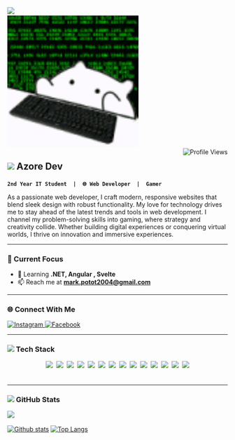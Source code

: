 <!-- BANNER SECTION -->
<div align="left">
  <img src="https://media4.giphy.com/media/v1.Y2lkPTc5MGI3NjExN280em9vcnRtdTBzbTU1YzcwMHQ0bzE2a3o4cTljbmd3cG84cnhvOSZlcD12MV9pbnRlcm5hbF9naWZfYnlfaWQmY3Q9Zw/kkwwub0ANo8wm2hXwE/giphy.gif" height="300">
  &nbsp;&nbsp;&nbsp;&nbsp;&nbsp;&nbsp;&nbsp;&nbsp;&nbsp;&nbsp;&nbsp;&nbsp;&nbsp;&nbsp;&nbsp;&nbsp;&nbsp;&nbsp;&nbsp;&nbsp;&nbsp;&nbsp;&nbsp;&nbsp;&nbsp;&nbsp;&nbsp;&nbsp;&nbsp;&nbsp;&nbsp;&nbsp;&nbsp;&nbsp;&nbsp;&nbsp;&nbsp;&nbsp;&nbsp;&nbsp;&nbsp;&nbsp;&nbsp;&nbsp;&nbsp;&nbsp;&nbsp;&nbsp;&nbsp;&nbsp;&nbsp;&nbsp;&nbsp;&nbsp;&nbsp;&nbsp;&nbsp;&nbsp;&nbsp;&nbsp;&nbsp;&nbsp;&nbsp;&nbsp;&nbsp;&nbsp;&nbsp;&nbsp;&nbsp;&nbsp;&nbsp;&nbsp;&nbsp;&nbsp;&nbsp;&nbsp;&nbsp;&nbsp;&nbsp;&nbsp;&nbsp;&nbsp;&nbsp;&nbsp;&nbsp;&nbsp;&nbsp;&nbsp;
  <img src="https://github.com/Mark20042/Mark20042/blob/main/hackir.gif?raw=true" height="300">
</div>

<img src="https://komarev.com/ghpvc/?username=Mark20042&label=Profile%20views&color=0e75b6&style=for-the-badge" alt="Profile Views" align="right" />


<!-- ABOUT ME SECTION WITH ANIMATION -->
## <img src="https://media.giphy.com/media/hvRJCLFzcasrR4ia7z/giphy.gif" width="25px"> Azore Dev
**`2nd Year IT Student  |  🌐 Web Developer  |  Gamer`**
<div align="left">
  <p>
As a passionate web developer, I craft modern, responsive websites that blend sleek design with robust functionality. My love for technology drives me to stay ahead of the latest trends and tools in web development. I channel my problem-solving skills into gaming, where strategy and creativity collide. Whether building digital experiences or conquering virtual worlds, I thrive on innovation and immersive experiences.
  </p>
  </div>

  
  ---

  
### 🎯 Current Focus

- 🌱 Learning **.NET, Angular , Svelte**  
- 📫 Reach me at **mark.potot2004@gmail.com**  




---
### 🌐 Connect With Me
<div align="left">
  <a href="https://www.instagram.com/azorezxc" target="_blank">
    <img src="https://img.shields.io/badge/Instagram-E4405F?logo=instagram&logoColor=white&style=for-the-badge" height="30" alt="Instagram">
  </a>
  <a href="https://www.facebook.com/makoyjoseph.minor" target="_blank">
    <img src="https://img.shields.io/badge/Facebook-1877F2?logo=facebook&logoColor=white&style=for-the-badge" height="30" alt="Facebook">
  </a>
</div>

---

### <img src="https://media2.giphy.com/media/QssGEmpkyEOhBCb7e1/giphy.gif?cid=ecf05e47a0n3gi1bfqntqmob8g9aid1oyj2wr3ds3mg700bl&rid=giphy.gif" width="25px">  Tech Stack
<div align="center" style="display: flex; flex-wrap: wrap; gap: 8px; justify-content: center;">


<img src="https://img.shields.io/badge/HTML5-E34F26?style=flat-square&logo=html5&logoColor=white" height="40">
<img src="https://img.shields.io/badge/CSS3-1572B6?style=flat-square&logo=css3&logoColor=white" height="40">
<img src="https://img.shields.io/badge/Tailwind_CSS-38B2AC?style=flat-square&logo=tailwind-css&logoColor=white" height="40">
<img src="https://img.shields.io/badge/C%23-239120?style=flat-square&logo=c-sharp&logoColor=white" height="40">
<img src="https://img.shields.io/badge/Java-ED8B00?style=flat-square&logo=openjdk&logoColor=white" height="40">
<img src="https://img.shields.io/badge/JavaScript-F7DF1E?style=flat-square&logo=javascript&logoColor=black" height="40">
<img src="https://img.shields.io/badge/Angular-DD0031?style=flat-square&logo=angular&logoColor=white" height="40">
<img src="https://img.shields.io/badge/Svelte-FF3E00?style=flat-square&logo=svelte&logoColor=white" height="40">
<img src="https://img.shields.io/badge/React-61DAFB?style=flat-square&logo=react&logoColor=black" height="40">
<img src="https://img.shields.io/badge/.NET-512BD4?style=flat-square&logo=dotnet&logoColor=white" height="40">
<img src="https://img.shields.io/badge/MySQL-4479A1?style=flat-square&logo=mysql&logoColor=white" height="40">
<img src="https://img.shields.io/badge/Microsoft_SQL_Server-CC2927?style=flat-square&logo=microsoft-sql-server&logoColor=white" height="40">
<img src="https://img.shields.io/badge/Git-F05032?style=flat-square&logo=git&logoColor=white" height="40">
<img src="https://img.shields.io/badge/Figma-F24E1E?style=flat-square&logo=figma&logoColor=white" height="40">

</div>
 
---


<!-- GITHUB STATS WITH ANIMATIONS -->
### <img src="https://media.giphy.com/media/iY8CRBdQXODJSCERIr/giphy.gif" width="25px"> GitHub Stats
![](https://github-profile-trophy.vercel.app/?username=Mark20042&theme=radical&no-frame=true&no-bg=false&margin-w=4)

  <a href="#">![Github stats](https://github-readme-stats.vercel.app/api?username=Mark20042&theme=blueberry&count_private=true&hide_border=true&line_height=20)</a>
  <a href="#">![Top Langs](https://github-readme-stats.vercel.app/api/top-langs/?username=Mark20042&layout=compact&theme=blueberry&count_private=true&hide_border=true)</a>

